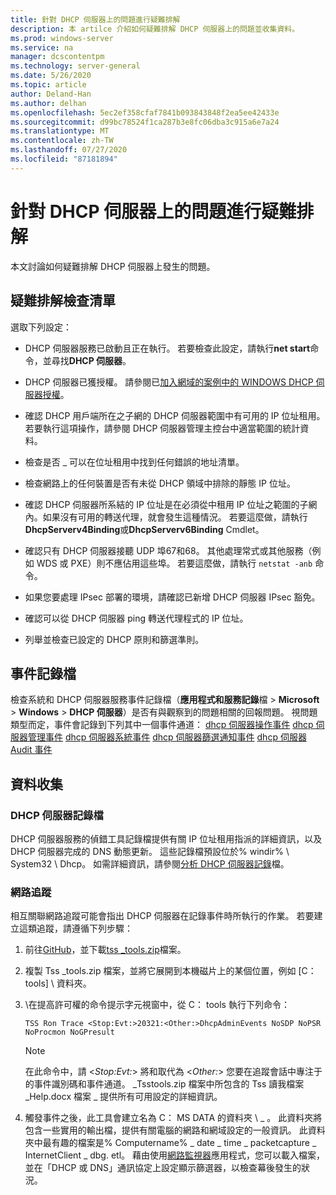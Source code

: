 ```yaml
---
title: 針對 DHCP 伺服器上的問題進行疑難排解
description: 本 artilce 介紹如何疑難排解 DHCP 伺服器上的問題並收集資料。
ms.prod: windows-server
ms.service: na
manager: dcscontentpm
ms.technology: server-general
ms.date: 5/26/2020
ms.topic: article
author: Deland-Han
ms.author: delhan
ms.openlocfilehash: 5ec2ef358cfaf7841b093843848f2ea5ee42433e
ms.sourcegitcommit: d99bc78524f1ca287b3e8fc06dba3c915a6e7a24
ms.translationtype: MT
ms.contentlocale: zh-TW
ms.lasthandoff: 07/27/2020
ms.locfileid: "87181894"
---
```

# <a name="troubleshoot-problems-on-the-dhcp-server"></a>針對 DHCP 伺服器上的問題進行疑難排解

本文討論如何疑難排解 DHCP 伺服器上發生的問題。

## <a name="troubleshooting-checklist"></a>疑難排解檢查清單

選取下列設定：

  - DHCP 伺服器服務已啟動且正在執行。 若要檢查此設定，請執行**net start**命令，並尋找**DHCP 伺服器**。

  - DHCP 伺服器已獲授權。 請參閱已[加入網域的案例中的 WINDOWS DHCP 伺服器授權](https://docs.microsoft.com/openspecs/windows_protocols/ms-dhcpe/56f8870b-a7c1-4db1-8a86-f69079fe5077)。

  - 確認 DHCP 用戶端所在之子網的 DHCP 伺服器範圍中有可用的 IP 位址租用。 若要執行這項操作，請參閱 DHCP 伺服器管理主控台中適當範圍的統計資料。

  - 檢查是否 \_ 可以在位址租用中找到任何錯誤的地址清單。

  - 檢查網路上的任何裝置是否有未從 DHCP 領域中排除的靜態 IP 位址。

  - 確認 DHCP 伺服器所系結的 IP 位址是在必須從中租用 IP 位址之範圍的子網內。如果沒有可用的轉送代理，就會發生這種情況。 若要這麼做，請執行**DhcpServerv4Binding**或**DhcpServerv6Binding** Cmdlet。

  - 確認只有 DHCP 伺服器接聽 UDP 埠67和68。 其他處理常式或其他服務（例如 WDS 或 PXE）則不應佔用這些埠。 若要這麼做，請執行 `netstat -anb` 命令。

  - 如果您要處理 IPsec 部署的環境，請確認已新增 DHCP 伺服器 IPsec 豁免。

  - 確認可以從 DHCP 伺服器 ping 轉送代理程式的 IP 位址。

  - 列舉並檢查已設定的 DHCP 原則和篩選準則。

## <a name="event-logs"></a>事件記錄檔

檢查系統和 DHCP 伺服器服務事件記錄檔（**應用程式和服務記錄**檔 \> **Microsoft** \> **Windows** \> **DHCP 伺服器**）是否有與觀察到的問題相關的回報問題。
視問題類型而定，事件會記錄到下列其中一個事件通道： [dhcp 伺服器操作事件](/previous-versions/windows/it-pro/windows-server-2012-r2-and-2012/dn800668\(v=ws.11\)) 
 [dhcp 伺服器管理事件](/previous-versions/windows/it-pro/windows-server-2012-r2-and-2012/dn800668\(v=ws.11\)) 
 [dhcp 伺服器系統事件](/previous-versions/windows/it-pro/windows-server-2012-r2-and-2012/dn800668\(v=ws.11\)) 
 [dhcp 伺服器篩選通知事件](/previous-versions/windows/it-pro/windows-server-2012-r2-and-2012/dn800668\(v=ws.11\)) 
 [dhcp 伺服器 Audit 事件](/previous-versions/windows/it-pro/windows-server-2012-r2-and-2012/dn800668\(v=ws.11\))

## <a name="data-collection"></a>資料收集

### <a name="dhcp-server-log"></a>DHCP 伺服器記錄檔

DHCP 伺服器服務的偵錯工具記錄檔提供有關 IP 位址租用指派的詳細資訊，以及 DHCP 伺服器完成的 DNS 動態更新。 這些記錄檔預設位於% windir% \\ System32 \\ Dhcp。
如需詳細資訊，請參閱[分析 DHCP 伺服器記錄](/previous-versions/windows/it-pro/windows-server-2008-R2-and-2008/dd183591\(v=ws.10\))檔。

### <a name="network-trace"></a>網路追蹤

相互關聯網路追蹤可能會指出 DHCP 伺服器在記錄事件時所執行的作業。 若要建立這類追蹤，請遵循下列步驟：

1.  前往[GitHub](https://github.com/CSS-Windows/WindowsDiag/tree/master/ALL/TSS)，並下載[tss \_tools.zip](https://github.com/CSS-Windows/WindowsDiag/blob/master/ALL/TSS/tss_tools.zip)檔案。

2.  複製 Tss \_tools.zip 檔案，並將它展開到本機磁片上的某個位置，例如 [C： tools] \\ 資料夾。

3.  \\在提高許可權的命令提示字元視窗中，從 C： tools 執行下列命令：
    ```console
    TSS Ron Trace <Stop:Evt:>20321:<Other:>DhcpAdminEvents NoSDP NoPSR NoProcmon NoGPresult
    ```

    >[!Note]
    >在此命令中，請 \<*Stop:Evt:*\> 將和取代為 \<*Other:*\> 您要在追蹤會話中專注于的事件識別碼和事件通道。
    >\_Tsstools.zip 檔案中所包含的 Tss 讀我檔案 \_Help.docx 檔案 \_ 提供所有可用設定的詳細資訊。

4.  觸發事件之後，此工具會建立名為 C： MS DATA 的資料夾 \\ \_ 。 此資料夾將包含一些實用的輸出檔，提供有關電腦的網路和網域設定的一般資訊。
    此資料夾中最有趣的檔案是% Computername% \_ date \_ time \_ packetcapture \_ InternetClient \_ dbg. etl。
    藉由使用[網路監視器](https://www.microsoft.com/download/4865)應用程式，您可以載入檔案，並在「DHCP 或 DNS」通訊協定上設定顯示篩選器，以檢查幕後發生的狀況。
